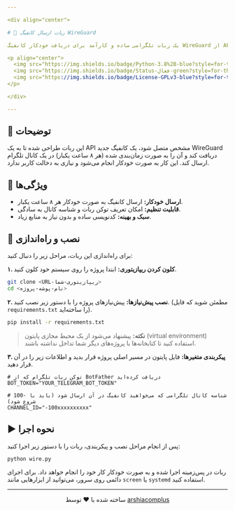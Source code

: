```yaml
---

<div align="center">

# 🤖 ربات ارسال کانفیگ WireGuard

یک ربات تلگرامی ساده و کارآمد برای دریافت خودکار کانفیگ WireGuard از API و ارسال آن در کانال شما.

<p align="center">
  <img src="https://img.shields.io/badge/Python-3.8%2B-blue?style=for-the-badge&logo=python" alt="Python Version">
  <img src="https://img.shields.io/badge/Status-فعال-green?style=for-the-badge" alt="Status">
  <img src="https://img.shields.io/badge/License-GPLv3-blue?style=for-the-badge&logo=gnu" alt="License: GPL v3">
</p>

</div>

---
```


## 📝 توضیحات

این ربات طراحی شده تا به یک API مشخص متصل شود، یک کانفیگ جدید WireGuard دریافت کند و آن را به صورت زمان‌بندی شده (هر ۸ ساعت یکبار) در یک کانال تلگرام ارسال کند. این کار به صورت خودکار انجام می‌شود و نیازی به دخالت کاربر ندارد.

## 🚀 ویژگی‌ها

-   **ارسال خودکار:** ارسال کانفیگ به صورت خودکار هر ۸ ساعت یکبار.
-   **قابلیت تنظیم:** امکان تعریف توکن ربات و شناسه کانال به سادگی.
-   **سبک و بهینه:** کدنویسی ساده و بدون نیاز به منابع زیاد.

## 🔧 نصب و راه‌اندازی

برای راه‌اندازی این ربات، مراحل زیر را دنبال کنید:

**۱. کلون کردن ریپازیتوری:**
ابتدا پروژه را روی سیستم خود کلون کنید.
```bash
git clone <URL-ریپازیتوری-شما>
cd <نام-پوشه-پروژه>
```

**۲. نصب پیش‌نیازها:**
پیش‌نیازهای پروژه را با دستور زیر نصب کنید. (مطمئن شوید که فایل `requirements.txt` را ساخته‌اید).
```bash
pip install -r requirements.txt
```
> **نکته:** پیشنهاد می‌شود از یک محیط مجازی پایتون (virtual environment) استفاده کنید تا کتابخانه‌ها با پروژه‌های دیگر شما تداخل نداشته باشند.

**۳. پیکربندی متغیرها:**
 فایل پایتون  در مسیر اصلی پروژه قرار بدید و اطلاعات زیر را در آن قرار دهید.

```dotenv
# توکن ربات تلگرام که از BotFather دریافت کرده‌اید
BOT_TOKEN="YOUR_TELEGRAM_BOT_TOKEN"

# شناسه کانال تلگرامی که می‌خواهید کانفیگ در آن ارسال شود (باید با -100 شروع شود)
CHANNEL_ID="-100xxxxxxxxxx"

```

## ▶️ نحوه اجرا

پس از انجام مراحل نصب و پیکربندی، ربات را با دستور زیر اجرا کنید:

```bash
python wire.py
```

ربات در پس‌زمینه اجرا شده و به صورت خودکار کار خود را انجام خواهد داد. برای اجرای دائمی روی سرور، می‌توانید از ابزارهایی مانند `screen` یا `systemd` استفاده کنید.

---

<p align="center">
  ساخته شده با ❤️ توسط <a href="https://github.com/arshiacomplus">arshiacomplus</a>
</p>

